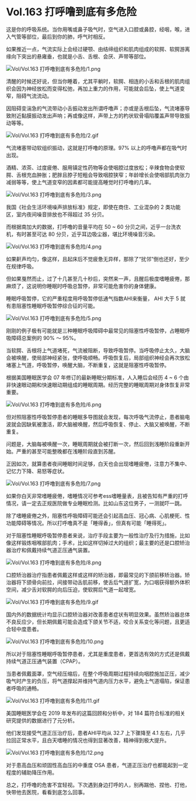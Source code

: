 # Vol.163 打呼噜到底有多危险

这是你的呼吸系统。当你用嘴或鼻子吸气时，空气进入口腔或鼻腔，经咽，喉，进入气管等部位，最后到你的肺，呼气时相反。

如果推近一点，气流实际上会经过硬颚、由结缔组织和肌肉组成的软腭、软腭游离缘向下突出的悬雍垂，也就是小舌、舌根、会厌、声带等部位。

![Vol/Vol.163 打呼噜到底有多危险/1.png](https://file.hsyhx.top/iPaperClipICU/web/assets/image/文字稿/Vol/Vol.163%20打呼噜到底有多危险/1.png?imageMogr2/format/avif)

清醒的时候还好说，但当你睡着，尤其平躺时，软腭、相连的小舌和舌根的肌肉组织会因为神经放松而变得松弛，再加上重力的作用，可能就会后坠，使上气道变窄，阻碍气流流动。

因阻碍变湍急的气流带动小舌振动发出所谓呼噜声；亦或是舌根后坠，气流堵塞导致附近黏膜振动发出声响；再或像这样，声带上方的杓状软骨塌陷覆盖声带导致振动等等。

![Vol/Vol.163 打呼噜到底有多危险/2.gif](https://file.hsyhx.top/iPaperClipICU/web/assets/image/文字稿/Vol/Vol.163%20打呼噜到底有多危险/2.gif?imageMogr2/format/avif)

气流堵塞带动软组织振动，这就是打呼噜的原理。97% 以上的呼噜声都在吸气时出现。

酒精、浓茶、过度疲倦、服用镇定性药物等会使咽腔过度放松；辛辣食物会使软腭、舌根充血肿胀；肥胖且脖子短粗会导致咽腔狭窄；年龄增长会使咽部肌肉张力减弱等等，使上气道变窄的因素都可能提高睡觉时打呼噜的几率。

![Vol/Vol.163 打呼噜到底有多危险/3.png](https://file.hsyhx.top/iPaperClipICU/web/assets/image/文字稿/Vol/Vol.163%20打呼噜到底有多危险/3.png?imageMogr2/format/avif)

我国《社会生活环境噪声排放标准》规定，即使在商住、工业混杂的 2 类功能区，室内夜间噪音排放也不得超过 35 分贝。

而根据南加大的数据，打呼噜的音量平均在 50 ~ 60 分贝之间，近乎一台洗衣机，有时甚至可达 80 分贝，近乎耳边吸尘器，堪比环境噪音污染。

![Vol/Vol.163 打呼噜到底有多危险/4.png](https://file.hsyhx.top/iPaperClipICU/web/assets/image/文字稿/Vol/Vol.163%20打呼噜到底有多危险/4.png?imageMogr2/format/avif)

如果鼾声均匀，像这样，且起床后不觉疲惫无异样，那除了“扰邻”倒也还好，至少在规律呼吸。

但如果戛然而止，过了十几甚至几十秒后，突然来一声，且醒后极度嗜睡疲倦，那麻烦了，这说明你睡眠时呼吸总暂停，非常可能危害你的身体健康。

睡眠呼吸暂停，它的严重程度用呼吸暂停低通气指数AHI来衡量， AHI 大于 5 就有患阻塞性睡眠呼吸暂停综合征的可能。

![Vol/Vol.163 打呼噜到底有多危险/5.png](https://file.hsyhx.top/iPaperClipICU/web/assets/image/文字稿/Vol/Vol.163%20打呼噜到底有多危险/5.png?imageMogr2/format/avif)

刚刚的例子极有可能就是三种睡眠呼吸障碍中最常见的阻塞性呼吸暂停，占睡眠呼吸障碍总案例的 90% ～ 95%。

当软腭、舌根将上气道堵死，气流被阻断，导致呼吸暂停。当呼吸停止太久，大脑会被唤醒，使局部神经紧张，使呼吸顺畅。呼吸恢复后，局部组织神经会再次放松堵塞上气道，呼吸暂停，唤醒大脑，不断重复，这就是阻塞性呼吸暂停。

根据美国睡眠医学会 07 年修订的最新睡眠分期标准，人入睡后会经历 4 ~ 6 个由非快速眼动期和快速眼动期组成的睡眠周期。经历完整的睡眠周期对身体恢复非常重要。

![Vol/Vol.163 打呼噜到底有多危险/6.png](https://file.hsyhx.top/iPaperClipICU/web/assets/image/文字稿/Vol/Vol.163%20打呼噜到底有多危险/6.png?imageMogr2/format/avif)

但对照阻塞性呼吸暂停患者的睡眠多导图就会发现，每次呼吸气流停止，患者脑电波就会因缺氧被激活，即大脑被唤醒，然后呼吸恢复、停止、大脑又被唤醒，不断重复。

问题是，大脑每被唤醒一次，睡眠周期就会被打断一次，然后回到浅睡阶段重新开始。严重的甚至可能整晚都在浅睡阶段直到苏醒。

正因如次，就算患者夜间睡眠时间足够，白天也会出现嗜睡疲倦，注意力不集中、记忆力下降、易怒等症状。

![Vol/Vol.163 打呼噜到底有多危险/7.png](https://file.hsyhx.top/iPaperClipICU/web/assets/image/文字稿/Vol/Vol.163%20打呼噜到底有多危险/7.png?imageMogr2/format/avif)

如果你白天非常嗜睡疲倦，嗜睡情况可参考ess嗜睡量表，且被告知有严重的打呼情况，请一定去正规医院做专业睡眠检测。比如山东这位男子，一测就吓一跳。

除了嗜睡疲倦之外，阻塞性呼吸障碍可能还会引起高血压、冠心病、心肌梗死、性功能障碍等情况。所以打呼噜真不是「睡得香」，但真有可能「睡得死」。

对于阻塞性睡眠呼吸暂停患者来说，治疗手段主要为一般性治疗及行为措施，比如像这样锻炼咽喉部肌肉；手术，比如这样切掉过大的组织；最主要的还是口腔矫治器治疗和佩戴持续气道正压通气装置。

![Vol/Vol.163 打呼噜到底有多危险/8.png](https://file.hsyhx.top/iPaperClipICU/web/assets/image/文字稿/Vol/Vol.163%20打呼噜到底有多危险/8.png?imageMogr2/format/avif)

口腔矫治器治疗指患者佩戴这样或这样的矫治器，即最常见的下颌前移矫治器。矫治器将下颌骨向前拉，间接带动舌肌前移，使舌后气道扩宽，为口咽获得额外体积空间，减少舌对软腭的向后压迫，使软腭后气道一起增宽。

![Vol/Vol.163 打呼噜到底有多危险/9.gif](https://file.hsyhx.top/iPaperClipICU/web/assets/image/文字稿/Vol/Vol.163%20打呼噜到底有多危险/9.gif?imageMogr2/format/avif)

国内外的数据统计均显示口腔矫治器对改善患者症状有明显效果。虽然矫治器总体不良反应少，但长期佩戴可能会造成下颌关节不适，咬合关系变化等问题，且更适合轻中度患者。

![Vol/Vol.163 打呼噜到底有多危险/10.png](https://file.hsyhx.top/iPaperClipICU/web/assets/image/文字稿/Vol/Vol.163%20打呼噜到底有多危险/10.png?imageMogr2/format/avif)

所以对于阻塞性睡眠呼吸暂停患者，尤其是重度患者，更首选有效的方式还是佩戴持续气道正压通气装置（CPAP）。

当患者佩戴面罩，空气经压缩后，在整个呼吸周期过程持续向咽腔施加正压，减少吸气时产生的负压，将气道撑起并维持气道内压力水平，避免上气道塌陷，保证患者呼吸的通畅。

![Vol/Vol.163 打呼噜到底有多危险/11.gif](https://file.hsyhx.top/iPaperClipICU/web/assets/image/文字稿/Vol/Vol.163%20打呼噜到底有多危险/11.gif?imageMogr2/format/avif)

美国睡眠医学会在 2019 年发布的这篇回顾和分析中，对 184 篇符合标准的相关研究提供的数据进行了元分析。

他们发现接受气道正压治疗后，患者AHI平均从 32.7 上下骤降至 4.1 左右，几乎拉回正常水平，且白天嗜睡的情况也得到显著改善，精神得到极大提升。

![Vol/Vol.163 打呼噜到底有多危险/12.png](https://file.hsyhx.top/iPaperClipICU/web/assets/image/文字稿/Vol/Vol.163%20打呼噜到底有多危险/12.png?imageMogr2/format/avif)

对于患高血压和顽固性高血压的中重度 OSA 患者，气道正压治疗也都能起到一定程度的辅助降压作用。

总之，打呼噜的危害不宜轻视。下次遇到身边打呼的人，别再踹他、捏他、打他，快带他去医院，看看到底怎么回事。
